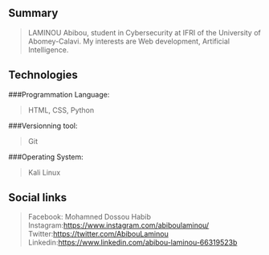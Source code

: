 ## Summary
>LAMINOU Abibou,  student in Cybersecurity at IFRI of the University of Abomey-Calavi. 
>My interests are Web development, Artificial Intelligence.
## Technologies
###Programmation Language: 
>HTML, CSS, Python
> 
###Versionning tool: 
>Git
> 
###Operating System:
>Kali Linux
## Social links
>Facebook: Mohamned Dossou Habib
>Instagram:https://www.instagram.com/abiboulaminou/
>Twitter:https://twitter.com/AbibouLaminou
>Linkedin:https://www.linkedin.com/abibou-laminou-66319523b
